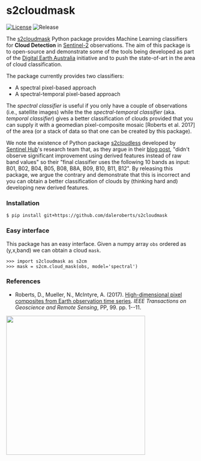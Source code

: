 # s2cloudmask

[![License](https://img.shields.io/badge/License-Apache%202.0-blue.svg)](https://opensource.org/licenses/Apache-2.0) ![Release](https://img.shields.io/badge/Release-Private-ff69b4.svg)

The [s2cloudmask](https://github.com/daleroberts/s2cloudmask) Python package provides Machine Learning classifiers for **Cloud Detection** in [Sentinel-2](https://en.wikipedia.org/wiki/Sentinel-2) observations. The aim of this package is to open-source and demonstrate some of the tools being developed as part of the [Digital Earth Australia](https://www.ga.gov.au/dea) initiative and to push the state-of-art in the area of cloud classification.

The package currently provides two classifiers:
 * A spectral pixel-based approach
 * A spectral-temporal pixel-based approach

The *spectral classifier* is useful if you only have a couple of observations (i.e., satellite images) while the the *spectral-temporal classifier* (aka. *temporal classifier*) gives a better classification of clouds provided that you can supply it with a geomedian pixel-composite mosaic [Roberts et al. 2017] of the area (or a stack of data so that one can be created by this package).

We note the existence of Python package [s2cloudless](https://github.com/sentinel-hub/sentinel2-cloud-detector) developed by [Sentinel Hub](https://www.sentinel-hub.com/)'s research team that, as they argue in their [blog post](https://medium.com/sentinel-hub/improving-cloud-detection-with-machine-learning-c09dc5d7cf13), "didn't observe significant improvement using derived features instead of raw band values" so their "final classifier uses the following 10 bands as input: B01, B02, B04, B05, B08, B8A, B09, B10, B11, B12". By releasing this package, we argue the contrary and demonstrate that this is incorrect and you can obtain a better classification of clouds by (thinking hard and) developing new derived features.

### Installation

```
$ pip install git+https://github.com/daleroberts/s2cloudmask
```

### Easy interface

This package has an easy interface. Given a numpy array `obs` ordered as (y,x,band) we can obtain a cloud `mask`.
```
>>> import s2cloudmask as s2cm
>>> mask = s2cm.cloud_mask(obs, model='spectral')
```

### References

 * Roberts, D., Mueller, N., McIntyre, A. (2017). [High-dimensional pixel composites from Earth observation time series](https://ieeexplore.ieee.org/document/8004469). *IEEE Transactions on Geoscience and Remote Sensing*, PP, 99. pp. 1--11.


<img src="http://www.ga.gov.au/__data/assets/image/0011/61589/GA-DEA-Logo-Inline-370x73.png" width=370>
